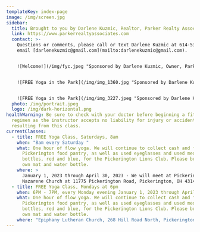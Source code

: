 ```yaml
---
templateKey: index-page
image: /img/screen.jpg
sidebar:
  title: Brought to you by Darlene Kuzmic, Realtor, Parker Realty Associates
  link: https://www.parkerrealtyassociates.com
  contact: >-
    Questions or comments, please call or text Darlene Kuzmic at 614-531-2050 or
    email [darlenekuzmic@gmail.com](mailto:darlenekuzmic@gmail.com).


    ![Welcome!](/img/fyc.jpeg "Sponsored by Darlene Kuzmic, Owner, Parker Realty Associates")


    ![FREE Yoga in the Park](/img/img_1360.jpg "Sponsored by Darlene Kuzmic, Realtor, Parker Realty Associates")


    ![FREE Yoga in the Park](/img/img_3227.jpeg "Sponsored by Darlene Kuzmic, Realtor, Parker Realty Associates")
  photo: /img/portrait.jpeg
  logo: /img/dark-horizontal.png
healthWarning: Be sure to check with your doctor before beginning a fitness
  regimen as the instructor accepts no liability for injury or accidents
  resulting from this class.
currentClasses:
  - title: FREE Yoga Class, Saturdays, 8am
    when: "8am every Saturday "
    what: One hour of flow yoga. We will continue to collect cash and food for the
      Pickerington food pantry, as well as used eyeglasses and used medicine
      bottles, red and blue, for the Pickerington Lions Club. Please bring your
      own mat and water bottle.
    where: >
      January 1, 2023 through April 30, 2023 - We will meet at Pickerington
      Nazarene Church at 11775 Pickerington Road, Pickerington, OH 43147. 
  - title: FREE Yoga Class, Mondays at 6pm
    when: 6PM - 7PM, every Monday evening January 1, 2023 through April 30, 2023
    what: One hour of flow yoga. We will continue to collect cash and food for the
      Pickerington food pantry, as well as used eyeglasses and used medicine
      bottles, red and blue, for the Pickerington Lions Club. Please bring your
      own mat and water bottle.
    where: "Epiphany Lutheran Church, 268 Hill Road North, Pickerington OH 43147. "
---
```

